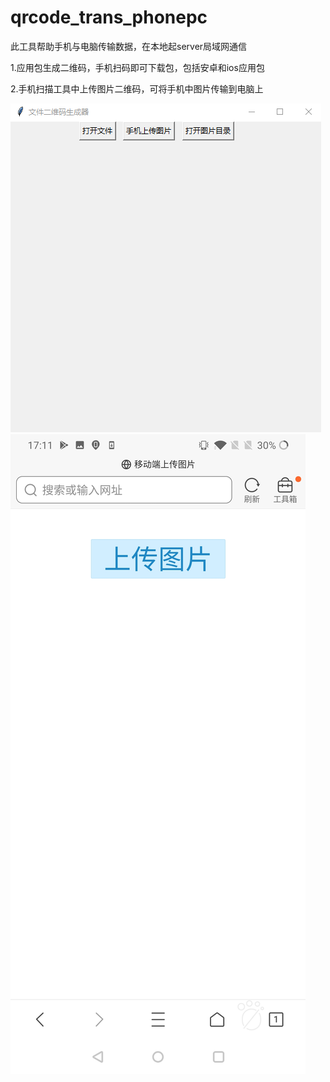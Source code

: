 # qrcode_trans_phonepc
此工具帮助手机与电脑传输数据，在本地起server局域网通信

1.应用包生成二维码，手机扫码即可下载包，包括安卓和ios应用包

2.手机扫描工具中上传图片二维码，可将手机中图片传输到电脑上

![Extent](https://github.com/FuckyouBB/qrcode_trans_phonepc/blob/master/one.png)<br>
![Extent](https://github.com/FuckyouBB/qrcode_trans_phonepc/blob/master/two.jpg)<br>